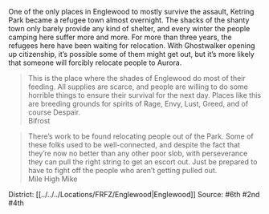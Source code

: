 One of the only places in Englewood to mostly survive the assault, Ketring Park became a refugee town almost overnight. The shacks of the shanty town only barely provide any kind of shelter, and every winter the people camping here suffer more and more. For more than three years, the refugees here have been waiting for relocation. With Ghostwalker opening up citizenship, it’s possible some of them might get out, but it’s more likely that someone will forcibly relocate people to Aurora. 

> This is the place where the shades of Englewood do most of their feeding. All supplies are scarce, and people are willing to do some horrible things to ensure their survival for the next day. Places like this are breeding grounds for spirits of Rage, Envy, Lust, Greed, and of course Despair.  
> Bifrost 

> There’s work to be found relocating people out of the Park. Some of these folks used to be well-connected, and despite the fact that they’re now no better than any other poor slob, with perseverance they can pull the right string to get an escort out. Just be prepared to have to fight off the people who aren’t getting pulled out.  
> Mile High Mike


District: [[../../../Locations/FRFZ/Englewood|Englewood]]
Source: #6th #2nd #4th 